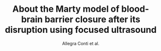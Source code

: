 ---
cat: ciel
subcat: midas
bestof: false
author: Allegra Conti et al.
title: About the Marty model of blood-brain barrier closure after its disruption using focused ultrasound
journal: Physics in Medicine \& Biology
year: 2019
type: article
url: https -//iopscience.iop.org/article/10.1088/1361-6560/ab259d
doi: 10.1088/1361-6560/ab259d
---